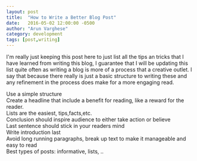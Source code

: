 ```yaml
---
layout: post
title:  "How to Write a Better Blog Post"
date:   2016-05-02 12:00:00 -0500
author: "Arun Varghese"
category: development
tags: [post,writing]
---
```



I'm really just keeping this post here to just list all the tips an tricks that I have learned from writing this blog, I guarantee that I will be updating this list quite often as writing a blog is more of a process that a creative outlet. I say that because there really is just a basic structure to writing these and any refinement in the process does make for a more engaging read.

<i class="fa fa-fw fa-hand-o-right"></i> Use a simple structure  
<i class="fa fa-fw fa-hand-o-right"></i> Create a headline that include a benefit for reading, like a reward for the reader.    
<i class="fa fa-fw fa-hand-o-right"></i> Lists are the easiest, tips,facts,etc.  
<i class="fa fa-fw fa-hand-o-right"></i> Conclusion should inspire audience to either take action or believe   
<i class="fa fa-fw fa-hand-o-right"></i> Last sentence should stick in your readers mind  
<i class="fa fa-fw fa-hand-o-right"></i> Write introduction last  
<i class="fa fa-fw fa-hand-o-right"></i> Avoid long running paragraphs, break up text to make it manageable and easy to read  
<i class="fa fa-fw fa-hand-o-right"></i> Best types of posts:  informative, lists, ..

>